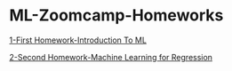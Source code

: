 # ML-Zoomcamp-Homeworks
[1-First Homework-Introduction To ML](https://github.com/AbdelrahmanAbdelmougeth/ML-Zoomcamp-Homeworks/blob/1-First-Homework-(Introduction-to-Machine-Learning)/First%20Homework.ipynb)

[2-Second Homework-Machine Learning for Regression](https://github.com/AbdelrahmanAbdelmougeth/ML-Zoomcamp-Homeworks/blob/2-Second-Homework-Machine-Learning-for-Regression/2-Second%20Homework-Machine%20Learning%20for%20Regression.ipynb)
